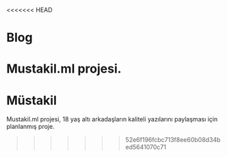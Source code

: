 <<<<<<< HEAD
# Blog
Mustakil.ml projesi.
=======
# Müstakil
Mustakil.ml projesi,
18 yaş altı arkadaşların kaliteli yazılarını paylaşması için planlanmış proje.
>>>>>>> 52e6f196fcbc713f8ee60b08d34bed5641070c71
